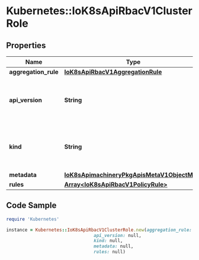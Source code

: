 # Kubernetes::IoK8sApiRbacV1ClusterRole

## Properties

Name | Type | Description | Notes
------------ | ------------- | ------------- | -------------
**aggregation_rule** | [**IoK8sApiRbacV1AggregationRule**](IoK8sApiRbacV1AggregationRule.md) |  | [optional] 
**api_version** | **String** | APIVersion defines the versioned schema of this representation of an object. Servers should convert recognized schemas to the latest internal value, and may reject unrecognized values. More info: https://git.k8s.io/community/contributors/devel/sig-architecture/api-conventions.md#resources | [optional] 
**kind** | **String** | Kind is a string value representing the REST resource this object represents. Servers may infer this from the endpoint the client submits requests to. Cannot be updated. In CamelCase. More info: https://git.k8s.io/community/contributors/devel/sig-architecture/api-conventions.md#types-kinds | [optional] 
**metadata** | [**IoK8sApimachineryPkgApisMetaV1ObjectMeta**](IoK8sApimachineryPkgApisMetaV1ObjectMeta.md) |  | [optional] 
**rules** | [**Array&lt;IoK8sApiRbacV1PolicyRule&gt;**](IoK8sApiRbacV1PolicyRule.md) | Rules holds all the PolicyRules for this ClusterRole | [optional] 

## Code Sample

```ruby
require 'Kubernetes'

instance = Kubernetes::IoK8sApiRbacV1ClusterRole.new(aggregation_rule: null,
                                 api_version: null,
                                 kind: null,
                                 metadata: null,
                                 rules: null)
```


